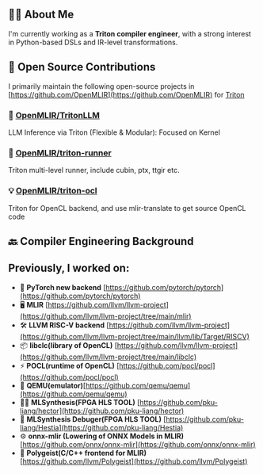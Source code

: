 ## 👨‍💻 About Me

I'm currently working as a **Triton compiler engineer**, with a strong interest in Python-based DSLs and IR-level transformations.

## 🧩 Open Source Contributions

I primarily maintain the following open-source projects in [https://github.com/OpenMLIR](https://github.com/OpenMLIR) for [Triton](https://github.com/triton-lang/triton)

### 🚀 [OpenMLIR/TritonLLM](https://github.com/OpenMLIR/TritonLLM)

LLM Inference via Triton (Flexible & Modular): Focused on Kernel

### 🔧 [OpenMLIR/triton-runner](https://github.com/OpenMLIR/triton-runner)

Triton multi-level runner, include cubin, ptx, ttgir etc.

### 💡 [OpenMLIR/triton-ocl](https://github.com/OpenMLIR/triton-ocl)

Triton for OpenCL backend, and use mlir-translate to get source OpenCL code

## 🔙 Compiler Engineering Background

Previously, I worked on:
- 
- 🧠 **PyTorch new backend** [https://github.com/pytorch/pytorch](https://github.com/pytorch/pytorch)
- 🖥️ **MLIR** [https://github.com/llvm/llvm-project](https://github.com/llvm/llvm-project/tree/main/mlir)
- 🛠️ **LLVM RISC-V backend** [https://github.com/llvm/llvm-project](https://github.com/llvm/llvm-project/tree/main/llvm/lib/Target/RISCV)
- 📦 **libclc(library of OpenCL)** [https://github.com/llvm/llvm-project](https://github.com/llvm/llvm-project/tree/main/libclc)
- ⚡ **POCL(runtime of OpenCL)** [https://github.com/pocl/pocl](https://github.com/pocl/pocl)
- 🧩 **QEMU(emulator)**[https://github.com/qemu/qemu](https://github.com/qemu/qemu)
- 🧑‍💻 **MLSynthesis(FPGA HLS TOOL)** [https://github.com/pku-liang/hector](https://github.com/pku-liang/hector)
- 🧪 **MLSynthesis Debuger(FPGA HLS TOOL)** [https://github.com/pku-liang/Hestia](https://github.com/pku-liang/Hestia)
- ⚙️ **onnx-mlir (Lowering of ONNX Models in MLIR)** [https://github.com/onnx/onnx-mlir](https://github.com/onnx/onnx-mlir)
- 🧰 **Polygeist(C/C++ frontend for MLIR)** [https://github.com/llvm/Polygeist](https://github.com/llvm/Polygeist)
